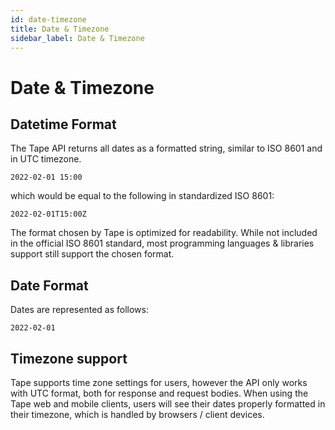```yaml
---
id: date-timezone
title: Date & Timezone
sidebar_label: Date & Timezone
---
```


# Date & Timezone

## Datetime Format

The Tape API returns all dates as a formatted string, similar to ISO 8601 and in UTC timezone.

```
2022-02-01 15:00
```

which would be equal to the following in standardized ISO 8601:

```
2022-02-01T15:00Z
```

The format chosen by Tape is optimized for readability. While not included in the official ISO 8601 standard, most programming languages & libraries support still support the chosen format.

## Date Format

Dates are represented as follows:

```
2022-02-01
```

## Timezone support

Tape supports time zone settings for users, however the API only works with UTC format, both for response and request bodies. When using the Tape web and mobile clients, users will see their dates properly formatted in their timezone, which is handled by browsers / client devices.
